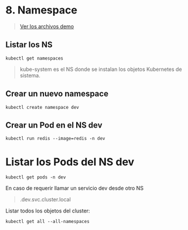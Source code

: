 # 8. Namespace <!-- omit in TOC -->

> [Ver los archivos demo](./kubelabs-files-demo)

## Listar los NS
```vim
kubectl get namespaces
```
> kube-system es el NS donde se instalan los objetos Kubernetes de sistema.

## Crear un nuevo namespace
```vim
kubectl create namespace dev
```

## Crear un Pod en el NS dev
```vim
kubectl run redis --image=redis -n dev
```
# Listar los Pods del NS dev
```vim
kubectl get pods -n dev
```

En caso de requerir llamar un servicio dev desde otro NS
> <servicio>.dev.svc.cluster.local



Listar todos los objetos del cluster:
```vim
kubectl get all --all-namespaces
```
